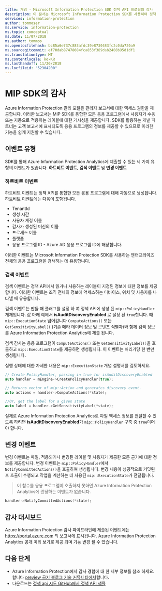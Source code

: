 ```yaml
---
title: 개념 - Microsoft Information Protection SDK 정책 API 프로필의 감사
description: 이 문서는 Microsoft Information Protection SDK를 사용하여 정책 API 감사 이벤트를 Azure Information Protection Analytics에 제출하는 방법을 이해하는 데 도움이 됩니다.
services: information-protection
author: tommoser
ms.service: information-protection
ms.topic: conceptual
ms.date: 11/07/2018
ms.author: tommos
ms.openlocfilehash: bc85a6e737c883afdc39e8730483fc2c0da720a9
ms.sourcegitcommit: ef70dab87478084fca853f389dab2408b95d1df1
ms.translationtype: MT
ms.contentlocale: ko-KR
ms.lasthandoff: 11/26/2018
ms.locfileid: "52304200"
---
```

# <a name="auditing-in-the-mip-sdk"></a>MIP SDK의 감사

Azure Information Protection 관리 포털은 관리자 보고서에 대한 액세스 권한을 제공합니다. 이러한 보고서는 MIP SDK를 통합한 모든 응용 프로그램에서 사용자가 수동 또는 자동으로 적용하는 레이블에 대한 가시성을 제공합니다. SDK를 활용하는 개발 파트너는 고객 보고서에 표시되도록 응용 프로그램의 정보를 제공할 수 있으므로 이러한 기능을 쉽게 지원할 수 있습니다.

## <a name="event-types"></a>이벤트 유형

SDK를 통해 Azure Information Protection Analytics에 제출할 수 있는 세 가지 유형의 이벤트가 있습니다. **하트비트 이벤트**, **검색 이벤트** 및 **변경 이벤트**

### <a name="heartbeat-events"></a>하트비트 이벤트

하트비트 이벤트는 정책 API를 통합한 모든 응용 프로그램에 대해 자동으로 생성됩니다. 하트비트 이벤트에는 다음이 포함됩니다.

* TenantId
* 생성 시간
* 사용자 계정 이름
* 감사가 생성된 머신의 이름
* 프로세스 이름
* 플랫폼
* 응용 프로그램 ID - Azure AD 응용 프로그램 ID에 해당합니다.

이러한 이벤트는 Microsoft Information Protection SDK를 사용하는 엔터프라이즈 전체의 응용 프로그램을 검색하는 데 유용합니다.

### <a name="discovery-events"></a>검색 이벤트

검색 이벤트는 정책 API에서 읽거나 사용하는 레이블이 지정된 정보에 대한 정보를 제공합니다. 이러한 이벤트는 조직 전체의 정보에 액세스하는 디바이스, 위치 및 사용자를 나타낼 때 유용합니다.

검색 이벤트는 만들 때 플래그를 설정 하 여 정책 API에 생성 된 `mip::PolicyHandler` 개체입니다. 값 아래 예에서 **isAuditDiscoveryEnabled** 로 설정 된 `true`합니다. 때 `mip::ExecutionState` 넘어갑니다 `ComputeActions()` 또는 `GetSensitivityLabel()` (기존 메타 데이터 정보 및 콘텐츠 식별자)와 함께 검색 정보를 Azure Information Protection Analytics에 제출 됩니다.

검색 감사는 응용 프로그램이 `ComputeActions()` 또는 `GetSensitivityLabel()`을 호출하고 `mip::ExecutionState`를 제공하면 생성됩니다. 이 이벤트는 처리기당 한 번만 생성됩니다.

실행 상태에 대한 자세한 내용은 `mip::ExecutionState` 개념 설명서를 검토하세요.

```cpp
// Create PolicyHandler, passing in true for isAuditDiscoveryEnabled
auto handler = mEngine->CreatePolicyHandler(true);

// Returns vector of mip::Action and generates discovery event.
auto actions = handler->ComputeActions(*state);

//Or, get the label for a given state
auto label = handler->GetSensitivityLabel(*state);
```

실제로 Azure Information Protection Analytics로 파일 액세스 정보를 전달할 수 있도록 하려면 **isAuditDiscoveryEnabled**가 `mip::PolicyHandler` 구축 중 `true`이어야 합니다.

## <a name="change-event"></a>변경 이벤트

변경 이벤트는 파일, 적용되거나 변경된 레이블 및 사용자가 제공한 모든 근거에 대한 정보를 제공합니다. 변경 이벤트는 `mip::PolicyHandler`에서 `NotifyCommittedActions()`을 호출하여 생성됩니다. 변경 내용이 성공적으로 커밋된 후 호출이 수행되고 작업을 계산하는 데 사용된 `mip::ExecutionState`가 전달됩니다.

> 이 함수를 응용 프로그램이 호출하지 못하면 Azure Information Protection Analytics에 랜딩하는 이벤트가 없습니다.

```cpp
handler->NotifyCommittedActions(*state);
```

## <a name="audit-dashboard"></a>감사 대시보드

Azure Information Protection 감사 파이프라인에 제출된 이벤트에는 https://portal.azure.com 의 보고서에 표시됩니다. Azure Information Protection Analytics 공개 미리 보기로 제공 되며 기능 변경 될 수 있습니다.

## <a name="next-steps"></a>다음 단계

- Azure Information Protection에서 감사 경험에 대 한 세부 정보를 참조 하세요. 합니다 [preview 공지 블로그 기술 커뮤니티에서](https://techcommunity.microsoft.com/t5/Azure-Information-Protection/Data-discovery-reporting-and-analytics-for-all-your-data-with/ba-p/253854)합니다.
- 다운로드는 [정책 api 시도 GitHub에서 정책 API 샘플](https://azure.microsoft.com/resources/samples/?sort=0&term=mipsdk+policyapi)

